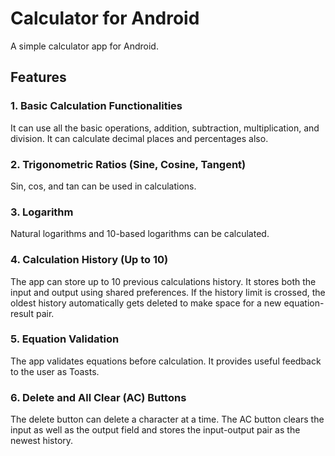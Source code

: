 # Calculator for Android

A simple calculator app for Android.

## Features

### 1. Basic Calculation Functionalities

It can use all the basic operations, addition, subtraction, multiplication, and division. It can calculate decimal places and percentages also.

### 2. Trigonometric Ratios (Sine, Cosine, Tangent)

Sin, cos, and tan can be used in calculations.

### 3. Logarithm

Natural logarithms and 10-based logarithms can be calculated.

### 4. Calculation History (Up to 10)

The app can store up to 10 previous calculations history. It stores both the input and output using shared preferences. If the history limit is crossed, the oldest history automatically gets deleted to make space for a new equation-result pair.

### 5. Equation Validation

The app validates equations before calculation. It provides useful feedback to the user as Toasts.

### 6. Delete and All Clear (AC) Buttons

The delete button can delete a character at a time. The AC button clears the input as well as the output field and stores the input-output pair as the newest history.
